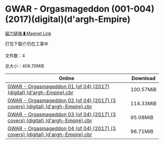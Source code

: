 # GWAR - Orgasmageddon (001-004)(2017)(digital)(d'argh-Empire)

[磁力链接⬇Magnet Link](magnet:?xt=urn:btih:5bfa4b20ad255c6d66d31c28b5edf7b142ffd452&dn=GWAR%20-%20Orgasmageddon%20%28001-004%29%282017%29%28digital%29%28d%27argh-Empire%29)

打包下载📦仍在工事中

文件数：4

总大小：406.70MiB

Online | Download
--- | ---
[GWAR - Orgasmageddon 01 (of 04) (2017) (digital) (d'argh-Empire).cbr](https://github.com/alicewish/markdown/blob/master/comic/GWAR-Orgasmageddon-01-of-04-2017-digital-dargh-Empire-cbr.md) | 100.57MiB
[GWAR - Orgasmageddon 02 (of 04) (2017) (3 covers) (digital) (d'argh-Empire).cbr](https://github.com/alicewish/markdown/blob/master/comic/GWAR-Orgasmageddon-02-of-04-2017-3-covers-digital-dargh-Empire-cbr.md) | 114.33MiB
[GWAR - Orgasmageddon 03 (of 04) (2017) (3 covers) (digital) (d'argh-Empire).cbr](https://github.com/alicewish/markdown/blob/master/comic/GWAR-Orgasmageddon-03-of-04-2017-3-covers-digital-dargh-Empire-cbr.md) | 95.08MiB
[GWAR - Orgasmageddon 04 (of 04) (2017) (3 covers) (digital) (d'argh-Empire).cbr](https://github.com/alicewish/markdown/blob/master/comic/GWAR-Orgasmageddon-04-of-04-2017-3-covers-digital-dargh-Empire-cbr.md) | 96.71MiB